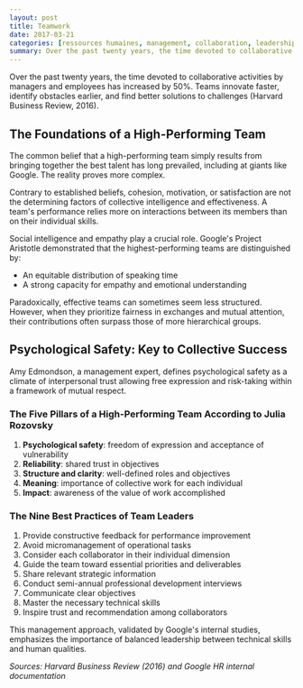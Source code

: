 ```yaml
---
layout: post
title: Teamwork
date: 2017-03-21
categories: [ressources humaines, management, collaboration, leadership]
summary: Over the past twenty years, the time devoted to collaborative activities by managers and employees has increased by 50%.
---
```


Over the past twenty years, the time devoted to collaborative activities by managers and employees has increased by 50%. Teams innovate faster, identify obstacles earlier, and find better solutions to challenges (Harvard Business Review, 2016).

## The Foundations of a High-Performing Team

The common belief that a high-performing team simply results from bringing together the best talent has long prevailed, including at giants like Google. The reality proves more complex.

Contrary to established beliefs, cohesion, motivation, or satisfaction are not the determining factors of collective intelligence and effectiveness. A team's performance relies more on interactions between its members than on their individual skills.

Social intelligence and empathy play a crucial role. Google's Project Aristotle demonstrated that the highest-performing teams are distinguished by:

- An equitable distribution of speaking time
- A strong capacity for empathy and emotional understanding

Paradoxically, effective teams can sometimes seem less structured. However, when they prioritize fairness in exchanges and mutual attention, their contributions often surpass those of more hierarchical groups.

## Psychological Safety: Key to Collective Success

Amy Edmondson, a management expert, defines psychological safety as a climate of interpersonal trust allowing free expression and risk-taking within a framework of mutual respect.

### The Five Pillars of a High-Performing Team According to Julia Rozovsky

1. **Psychological safety**: freedom of expression and acceptance of vulnerability
2. **Reliability**: shared trust in objectives
3. **Structure and clarity**: well-defined roles and objectives
4. **Meaning**: importance of collective work for each individual
5. **Impact**: awareness of the value of work accomplished

### The Nine Best Practices of Team Leaders

1. Provide constructive feedback for performance improvement
2. Avoid micromanagement of operational tasks
3. Consider each collaborator in their individual dimension
4. Guide the team toward essential priorities and deliverables
5. Share relevant strategic information
6. Conduct semi-annual professional development interviews
7. Communicate clear objectives
8. Master the necessary technical skills
9. Inspire trust and recommendation among collaborators

This management approach, validated by Google's internal studies, emphasizes the importance of balanced leadership between technical skills and human qualities.

_Sources: Harvard Business Review (2016) and Google HR internal documentation_
